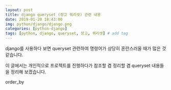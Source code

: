 ```yaml
---
layout: post
title: django queryset (장고 쿼리셋) 관련 내용
date: 2019-01-20 18:43:00
img: python/django/django.png
categories: [python-django] 
tags: [python, django, queryset, 장고, 쿼리셋] # add tag
---
```


django를 사용하다 보면 queryset 관련하여 명령어가 상당히 혼란스러울 때가 많은 것 같습니다.

이 글에서는 개인적으로 프로젝트를 진행하다가 참조할 겸 정리할 겸 queryset 내용들을 정리해 보겠습니다.


order_by